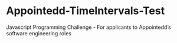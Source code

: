 # Appointedd-TimeIntervals-Test
Javascript Programming Challenge - For applicants to Appointedd’s software engineering roles
